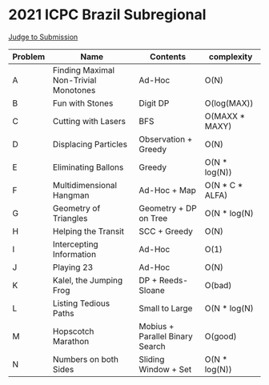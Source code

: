 # 2021 ICPC Brazil Subregional

[Judge to Submission](https://codeforces.com/gym/103960)

| Problem  | Name| Contents | complexity |
| --- | --- | --- | --- |
| A | Finding Maximal Non-Trivial Monotones | Ad-Hoc | O(N) |
| B | Fun with Stones | Digit DP | O(log(MAX)) |
| C | Cutting with Lasers | BFS | O(MAXX * MAXY) |
| D | Displacing Particles | Observation + Greedy | O(N) |
| E | Eliminating Ballons | Greedy | O(N * log(N)) |
| F | Multidimensional Hangman | Ad-Hoc + Map | O(N * C * ALFA) |
| G | Geometry of Triangles | Geometry + DP on Tree | O(N * log(N) |
| H | Helping the Transit | SCC + Greedy | O(N) |
| I | Intercepting Information | Ad-Hoc | O(1) |
| J | Playing 23 | Ad-Hoc | O(N) |
| K | Kalel, the Jumping Frog | DP + Reeds-Sloane | O(bad) |
| L | Listing Tedious Paths | Small to Large | O(N * log(N) |
| M | Hopscotch Marathon | Mobius + Parallel Binary Search | O(good) |
| N | Numbers on both Sides | Sliding Window + Set | O(N * log(N)) |
